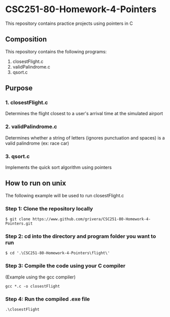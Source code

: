 # CSC251-80-Homework-4-Pointers

This repository contains practice projects using pointers in C

## Composition
This repository contains the following programs:
1. closestFlight.c
2. validPalindrome.c
3. qsort.c

## Purpose
### 1. closestFlight.c
Determines the flight closest to a user's arrival time at the simulated airport

### 2. validPalindrome.c
Determines whether a string of letters (ignores punctuation and spaces) is a valid palindrome (ex: race car)

### 3. qsort.c
Implements the quick sort algorithm using pointers

## How to run on unix
The following example will be used to run closestFlight.c

### Step 1: Clone the repository locally

`$ git clone https://www.github.com/grivera/CSC251-80-Homework-4-Pointers.git`

### Step 2: cd into the directory and program folder you want to run

`$ cd '.\CSC251-80-Homework-4-Pointers\flight\'`

### Step 3: Compile the code using your C compiler

(Example using the gcc compiler)

`gcc *.c -o closestFlight`

### Step 4: Run the compiled .exe file

`.\closestFlight`